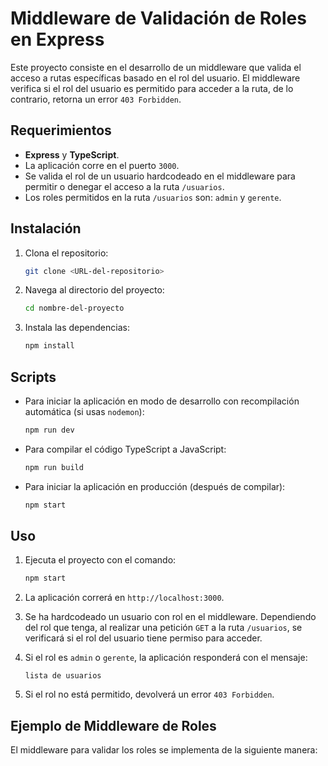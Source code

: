 # Middleware de Validación de Roles en Express

Este proyecto consiste en el desarrollo de un middleware que valida el acceso a rutas específicas basado en el rol del usuario. El middleware verifica si el rol del usuario es permitido para acceder a la ruta, de lo contrario, retorna un error `403 Forbidden`.

## Requerimientos

- **Express** y **TypeScript**.
- La aplicación corre en el puerto `3000`.
- Se valida el rol de un usuario hardcodeado en el middleware para permitir o denegar el acceso a la ruta `/usuarios`.
- Los roles permitidos en la ruta `/usuarios` son: `admin` y `gerente`.

## Instalación

1. Clona el repositorio:
    ```bash
    git clone <URL-del-repositorio>
    ```

2. Navega al directorio del proyecto:
    ```bash
    cd nombre-del-proyecto
    ```

3. Instala las dependencias:
    ```bash
    npm install
    ```

## Scripts

- Para iniciar la aplicación en modo de desarrollo con recompilación automática (si usas `nodemon`):
    ```bash
    npm run dev
    ```

- Para compilar el código TypeScript a JavaScript:
    ```bash
    npm run build
    ```

- Para iniciar la aplicación en producción (después de compilar):
    ```bash
    npm start
    ```

## Uso

1. Ejecuta el proyecto con el comando:
    ```bash
    npm start
    ```

2. La aplicación correrá en `http://localhost:3000`.

3. Se ha hardcodeado un usuario con rol en el middleware. Dependiendo del rol que tenga, al realizar una petición `GET` a la ruta `/usuarios`, se verificará si el rol del usuario tiene permiso para acceder.

4. Si el rol es `admin` o `gerente`, la aplicación responderá con el mensaje:
    ```
    lista de usuarios
    ```

5. Si el rol no está permitido, devolverá un error `403 Forbidden`.

## Ejemplo de Middleware de Roles

El middleware para validar los roles se implementa de la siguiente manera:

```typescript
